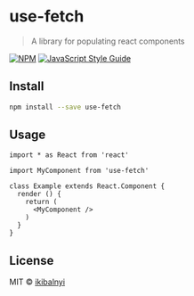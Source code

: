# use-fetch

> A library for populating react components

[![NPM](https://img.shields.io/npm/v/use-fetch.svg)](https://www.npmjs.com/package/use-fetch) [![JavaScript Style Guide](https://img.shields.io/badge/code_style-standard-brightgreen.svg)](https://standardjs.com)

## Install

```bash
npm install --save use-fetch
```

## Usage

```tsx
import * as React from 'react'

import MyComponent from 'use-fetch'

class Example extends React.Component {
  render () {
    return (
      <MyComponent />
    )
  }
}
```

## License

MIT © [ikibalnyi](https://github.com/ikibalnyi)
